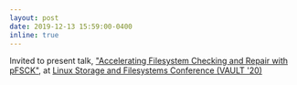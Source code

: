 ```yaml
---
layout: post
date: 2019-12-13 15:59:00-0400
inline: true
---
```


Invited to present talk, ["Accelerating Filesystem Checking and Repair with pFSCK"](https://www.usenix.org/conference/vault20/presentation/domingo), at [Linux Storage and Filesystems Conference (VAULT '20)](https://www.usenix.org/conference/vault20)
